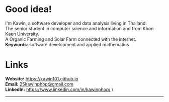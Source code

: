 # Good idea!
I'm Kawin, a software developer and data analysis living in Thailand. \
The senior student in computer science and information and from Khon Kaen University. \
A Organic Farming and Solar Farm connected with the internet. \
**Keywords**: software development and applied mathematics

# Links
**Website:** https://kawin101.github.io \
**Email:** 25kawinphop@gmail.com \
**LinkedIn:** https://www.linkedin.com/in/kawinphop/ \

---
